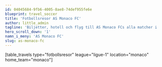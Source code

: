 ```yaml
---
id: 04045684-9fb6-4005-8ae8-74def955fe6e
blueprint: travel_soccer
title: 'Fotbollsresor AS Monaco FC'
author: little_admin
tagline: 'Biljetter, hotell och flyg till AS Monaco FCs alla matcher i Ligue 1'
hero_scroll_down: '1'
namn_i_meny: 'AS Monaco FC'
slug: as-monaco-fc
---
```

<p>[table_travels type="fotbollsresor" league="ligue-1" location="monaco" home_team="monaco"]</p>
